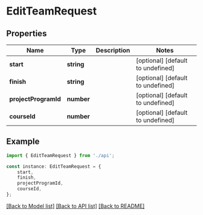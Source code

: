 # EditTeamRequest


## Properties

Name | Type | Description | Notes
------------ | ------------- | ------------- | -------------
**start** | **string** |  | [optional] [default to undefined]
**finish** | **string** |  | [optional] [default to undefined]
**projectProgramId** | **number** |  | [optional] [default to undefined]
**courseId** | **number** |  | [optional] [default to undefined]

## Example

```typescript
import { EditTeamRequest } from './api';

const instance: EditTeamRequest = {
    start,
    finish,
    projectProgramId,
    courseId,
};
```

[[Back to Model list]](../README.md#documentation-for-models) [[Back to API list]](../README.md#documentation-for-api-endpoints) [[Back to README]](../README.md)
